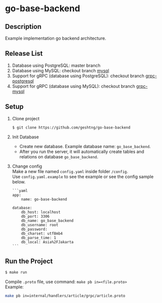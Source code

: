 # go-base-backend

## Description

Example implementation go backend architecture.

## Release List
1. Database using PostgreSQL: master branch
2. Database using MySQL: checkout branch [mysql](https://github.com/geshtng/go-base-backend/tree/mysql)
3. Support for gRPC (database using PostgreSQL): checkout branch [grpc-postgresql](https://github.com/geshtng/go-base-backend/tree/grpc-postgresql)
4. Support for gRPC (database using MySQL): checkout branch [grpc-mysql](https://github.com/geshtng/go-base-backend/tree/grpc-mysql)

## Setup

1.  Clone project

    ```bash
    $ git clone https://github.com/geshtng/go-base-backend
    ```

2.  Init Database

    - Create new database. Example database name: `go_base_backend`.<br>
    - After you run the server, it will automatically create tables and relations on database `go_base_backend`.<br>

3.  Change config
    <br>
    Make a new file named `config.yaml` inside folder `/config`.<br>
    Use `config.yaml.example` to see the example or see the config sample below.<br>

        ```yaml
        app:
            name: go-base-backend

        database:
            db_host: localhost
            db_port: 3306
            db_name: go_base_backend
            db_username: root
            db_password: 
            db_charset: utf8mb4
            db_parse_time: 1
            db_local: Asia%2FJakarta
        ```

## Run the Project

   ```bash
   $ make run
   ```

Compile `.proto` file, use command: `make pb in=<file.proto>`<br>
Example:
```bash
make pb in=internal/handlers/article/grpc/article.proto
```
